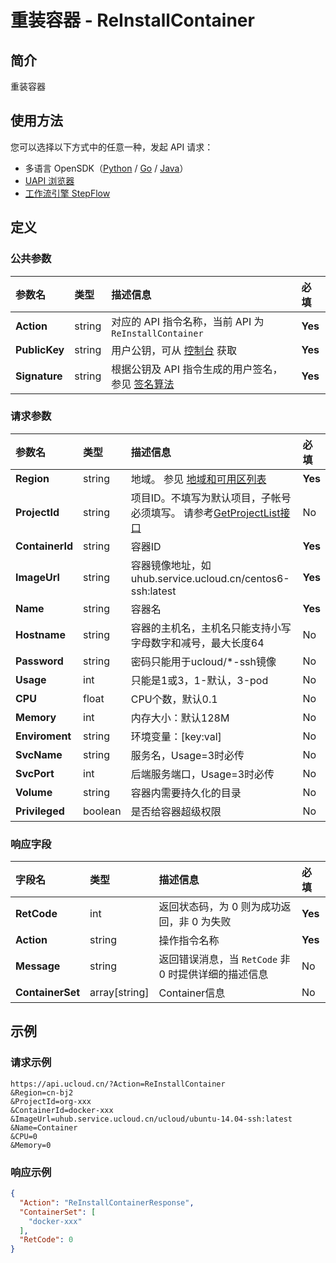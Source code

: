 # 重装容器 - ReInstallContainer

## 简介

重装容器





## 使用方法

您可以选择以下方式中的任意一种，发起 API 请求：
- 多语言 OpenSDK（[Python](https://github.com/ucloud/ucloud-sdk-python3) / [Go](https://github.com/ucloud/ucloud-sdk-go) / [Java](https://github.com/ucloud/ucloud-sdk-java)）
- [UAPI 浏览器](https://console.ucloud.cn/uapi/detail?id=ReInstallContainer)
- [工作流引擎 StepFlow](https://console.ucloud.cn/stepflow/manage/)

## 定义

### 公共参数

| 参数名 | 类型 | 描述信息 | 必填 |
|:---|:---|:---|:---|
| **Action**     | string  | 对应的 API 指令名称，当前 API 为 `ReInstallContainer`                        | **Yes** |
| **PublicKey**  | string  | 用户公钥，可从 [控制台](https://console.ucloud.cn/uapi/apikey) 获取                                             | **Yes** |
| **Signature**  | string  | 根据公钥及 API 指令生成的用户签名，参见 [签名算法](api/summary/signature.md)  | **Yes** |

### 请求参数

| 参数名 | 类型 | 描述信息 | 必填 |
|:---|:---|:---|:---|
| **Region** | string | 地域。 参见 [地域和可用区列表](api/summary/regionlist) |**Yes**|
| **ProjectId** | string | 项目ID。不填写为默认项目，子帐号必须填写。 请参考[GetProjectList接口](api/summary/get_project_list) |No|
| **ContainerId** | string | 容器ID |**Yes**|
| **ImageUrl** | string | 容器镜像地址，如uhub.service.ucloud.cn/centos6-ssh:latest |**Yes**|
| **Name** | string | 容器名 |**Yes**|
| **Hostname** | string | 容器的主机名，主机名只能支持小写字母数字和减号，最大长度64 |No|
| **Password** | string | 密码只能用于ucloud/*-ssh镜像 |No|
| **Usage** | int | 只能是1或3，1-默认，3-pod |No|
| **CPU** | float | CPU个数，默认0.1 |No|
| **Memory** | int | 内存大小：默认128M |No|
| **Enviroment** | string | 环境变量：[key:val] |No|
| **SvcName** | string | 服务名，Usage=3时必传 |No|
| **SvcPort** | int | 后端服务端口，Usage=3时必传 |No|
| **Volume** | string | 容器内需要持久化的目录 |No|
| **Privileged** | boolean | 是否给容器超级权限 |No|

### 响应字段

| 字段名 | 类型 | 描述信息 | 必填 |
|:---|:---|:---|:---|
| **RetCode** | int | 返回状态码，为 0 则为成功返回，非 0 为失败 |**Yes**|
| **Action** | string | 操作指令名称 |**Yes**|
| **Message** | string | 返回错误消息，当 `RetCode` 非 0 时提供详细的描述信息 |No|
| **ContainerSet** | array[string] | Container信息 |No|




## 示例

### 请求示例
    
```
https://api.ucloud.cn/?Action=ReInstallContainer
&Region=cn-bj2
&ProjectId=org-xxx
&ContainerId=docker-xxx
&ImageUrl=uhub.service.ucloud.cn/ucloud/ubuntu-14.04-ssh:latest
&Name=Container
&CPU=0
&Memory=0
```

### 响应示例
    
```json
{
  "Action": "ReInstallContainerResponse",
  "ContainerSet": [
    "docker-xxx"
  ],
  "RetCode": 0
}
```





